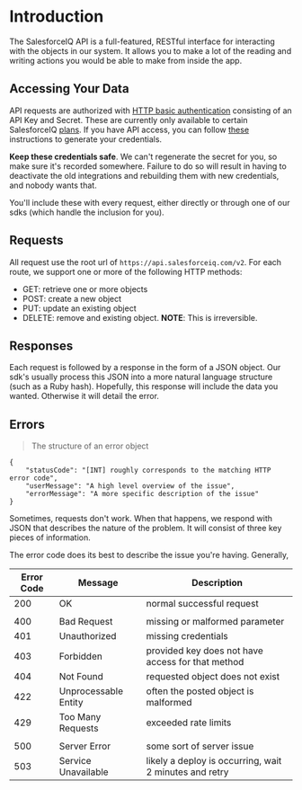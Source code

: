 # Introduction

The SalesforceIQ API is a full-featured, RESTful interface for interacting with the objects in our system. It allows you to make a lot of the reading and writing actions you would be able to make from inside the app. 

## Accessing Your Data

API requests are authorized with [HTTP basic authentication](https://en.wikipedia.org/wiki/Basic_access_authentication) consisting of an API Key and Secret. These are currently only available to certain SalesforceIQ [plans](https://help.salesforceiq.com/index.php?p=articles/compare-billing-plans). If you have API access, you can follow [these](https://help.salesforceiq.com/articles/set-up-api-access) instructions to generate your credentials. 

__Keep these credentials safe__. We can't regenerate the secret for you, so make sure it's recorded somewhere. Failure to do so will result in having to deactivate the old integrations and rebuilding them with new credentials, and nobody wants that. 

You'll include these with every request, either directly or through one of our sdks (which handle the inclusion for you). 

## Requests

All request use the root url of `https://api.salesforceiq.com/v2`. For each route, we support one or more of the following HTTP methods: 

* GET: retrieve one or more objects
* POST: create a new object
* PUT: update an existing object
* DELETE: remove and existing object. __NOTE__: This is irreversible. 

## Responses

Each request is followed by a response in the form of a JSON object. Our sdk's usually process this JSON into a more natural language structure (such as a Ruby hash). Hopefully, this response will include the data you wanted. Otherwise it will detail the error.

## Errors

> The structure of an error object

```
{
    "statusCode": "[INT] roughly corresponds to the matching HTTP error code",
    "userMessage": "A high level overview of the issue",
    "errorMessage": "A more specific description of the issue"
}
```

Sometimes, requests don't work. When that happens, we respond with JSON that describes the nature of the problem. It will consist of three key pieces of information.



The error code does its best to describe the issue you're having. Generally, 

Error Code|Message|Description
---|---|---
200 | OK | normal successful request
|||
400 | Bad Request | missing or malformed parameter
401 | Unauthorized | missing credentials
403 | Forbidden | provided key does not have access for that method
404 | Not Found | requested object does not exist
422 | Unprocessable Entity | often the posted object is malformed
429 | Too Many Requests | exceeded rate limits 
|||
500 | Server Error | some sort of server issue
503 | Service Unavailable | likely a deploy is occurring, wait 2 minutes and retry

